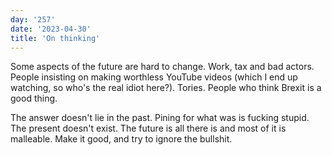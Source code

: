 ```yaml
---
day: '257'
date: '2023-04-30'
title: 'On thinking'
---
```


Some aspects of the future are hard to change. Work, tax and bad actors. People insisting on making worthless YouTube videos (which I end up watching, so who's the real idiot here?). Tories. People who think Brexit is a good thing.

The answer doesn't lie in the past. Pining for what was is fucking stupid. The present doesn't exist. The future is all there is and most of it is malleable. Make it good, and try to ignore the bullshit.
